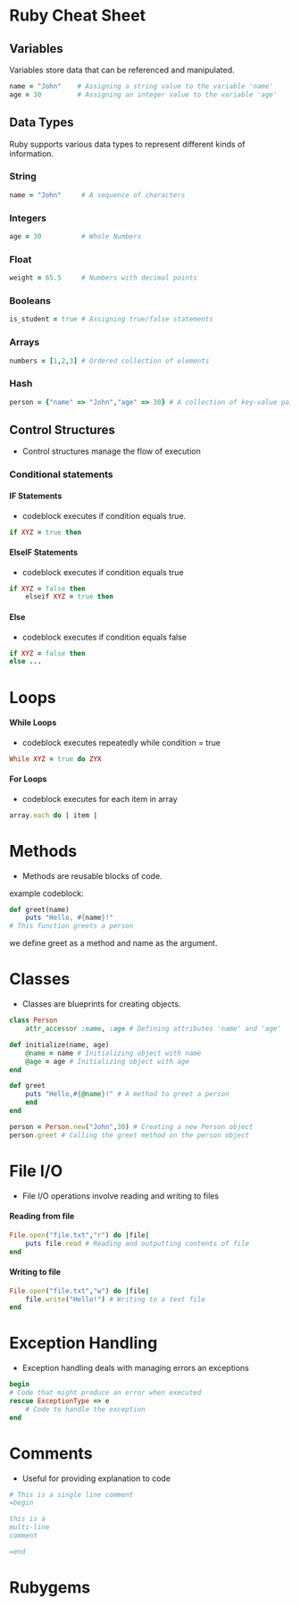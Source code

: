 # Ruby Cheat Sheet

## Variables
Variables store data that can be referenced and manipulated.

```ruby
name = "John"    # Assigning a string value to the variable 'name'
age = 30         # Assigning an integer value to the variable 'age'
```

## Data Types
Ruby supports various data types to represent different kinds of information.

### String
```ruby
name = "John"     # A sequence of characters
```
### Integers
```ruby
age = 30          # Whole Numbers
```

### Float
```ruby
weight = 65.5     # Numbers with decimal points
```

### Booleans
```ruby
is_student = true # Assigning true/false statements
```

### Arrays
```ruby
numbers = [1,2,3] # Ordered collection of elements
```

### Hash
```ruby
person = {"name" => "John","age" => 30} # A collection of key-value pairs
```

## Control Structures
- Control structures manage the flow of execution

### Conditional statements

#### IF Statements
- codeblock executes if condition equals true.
```ruby
if XYZ = true then
```

#### ElseIF Statements
- codeblock executes if condition equals true
```ruby
if XYZ = false then
    elseif XYZ = true then
```
#### Else
- codeblock executes if condition equals false
```ruby
if XYZ = false then
else ...
```

# Loops

#### While Loops
- codeblock executes repeatedly while condition = true
```ruby
While XYZ = true do ZYX
```

#### For Loops
- codeblock executes for each item in array
```ruby
array.each do | item |
```
# Methods
- Methods are reusable blocks of code.

example codeblock:
```ruby
def greet(name)
    puts "Hello, #{name}!"
# This function greets a person
```
we define greet as a method and name as the argument.

# Classes
- Classes are blueprints for creating objects.

```ruby
class Person
    attr_accessor :name, :age # Defining attributes 'name' and 'age'

def initialize(name, age)
    @name = name # Initializing object with name
    @age = age # Initializing object with age
end

def greet
    puts "Hello,#{@name}!" # A method to greet a person
    end
end

person = Person.new("John",30) # Creating a new Person object
person.greet # Calling the greet method on the person object
```

# File I/O
- File I/O operations involve reading and writing to files

#### Reading from file
```ruby
File.open("file.txt","r") do |file|
    puts file.read # Reading and outputting contents of file
end
```

#### Writing to file
```ruby
File.open("file.txt","w") do |file|
    file.write("Hello!") # Writing to a text file
end
```
# Exception Handling
- Exception handling deals with managing errors an exceptions
```ruby
begin
# Code that might produce an error when executed
rescue ExceptionType => e
    # Code to handle the exception
end
```

# Comments
- Useful for providing explanation to code
```ruby
# This is a single line comment
=begin

this is a
multi-line
comment

=end
```

# Rubygems